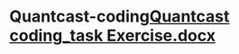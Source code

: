 # Quantcast-coding[Quantcast coding_task Exercise.docx](https://github.com/samandbear/Quantcast-coding/files/8281383/Quantcast.coding_task.Exercise.docx)

